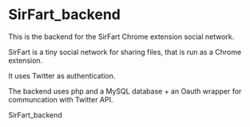 SirFart_backend
===============

This is the backend for the SirFart Chrome extension social network.

SirFart is a tiny social network for sharing files, that is run
as a Chrome extension.

It uses Twitter as authentication.

The backend uses php and a MySQL database + an Oauth wrapper for communcation with Twitter API.

SirFart_backend